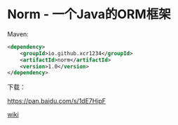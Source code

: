 # Norm - 一个Java的ORM框架

Maven:
```xml
<dependency>
    <groupId>io.github.xcr1234</groupId>
    <artifactId>norm</artifactId>
    <version>1.0</version>
</dependency>
```

下载：

https://pan.baidu.com/s/1dE7HipF


[wiki](https://github.com/xcr1234/norm/wiki/Norm---%E6%95%B0%E6%8D%AE%E5%BA%93%E6%93%8D%E4%BD%9C%E7%AB%9F%E7%84%B6%E5%8F%AF%E4%BB%A5%E5%A6%82%E6%AD%A4%E7%AE%80%E5%8D%95)